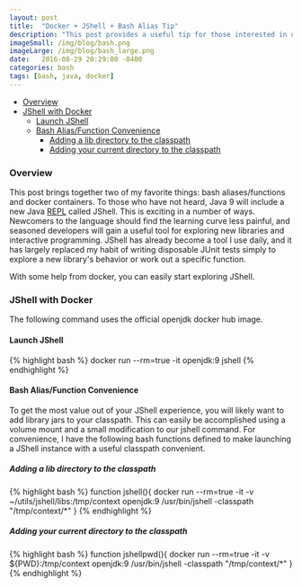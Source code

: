 ```yaml
---
layout: post
title:  "Docker + JShell + Bash Alias Tip"
description: "This post provides a useful tip for those interested in using JShell to enhance their productivity"
imageSmall: /img/blog/bash.png
imageLarge: /img/blog/bash_large.png
date:   2016-08-29 20:29:00 -0400
categories: bash
tags: [bash, java, docker]
---
```

<!-- MarkdownTOC -->

- [Overview](#overview)
- [JShell with Docker](#jshell-with-docker)
	- [Launch JShell](#launch-jshell)
	- [Bash Alias/Function Convenience](#bash-aliasfunction-convenience)
		- [Adding a lib directory to the classpath](#adding-a-lib-directory-to-the-classpath)
		- [Adding your current directory to the classpath](#adding-your-current-directory-to-the-classpath)

<!-- /MarkdownTOC -->

### Overview
This post brings together two of my favorite things: bash aliases/functions and docker containers. To those who have not heard, Java 9 will include a new  Java [REPL](https://en.wikipedia.org/wiki/Read%E2%80%93eval%E2%80%93print_loop) called JShell. This is exciting in a number of ways. Newcomers to the language should find the learning curve less painful, and seasoned developers will gain a useful tool for exploring new libraries and interactive programming. JShell has already become a tool I use daily, and it has largely replaced my habit of writing disposable JUnit tests simply to explore a new library's behavior or work out a specific function. 

With some help from docker, you can easily start exploring JShell.  

### JShell with Docker
The following command uses the official openjdk docker hub image.

#### Launch JShell
{% highlight bash %}
 docker run --rm=true -it openjdk:9 jshell 
{% endhighlight %}

#### Bash Alias/Function Convenience
To get the most value out of your JShell experience, you will likely want to add library jars to your classpath. This can easily be accomplished using a volume mount and a small modification to our jshell command. For convenience, I have the following bash functions defined to make launching a JShell instance with a useful classpath convenient.  

##### Adding a lib directory to the classpath
{% highlight bash %}
function jshell(){
 docker run --rm=true -it -v ~/utils/jshell/libs:/tmp/context openjdk:9 /usr/bin/jshell -classpath "/tmp/context/*"
}
{% endhighlight %}

##### Adding your current directory to the classpath
{% highlight bash %}
function jshellpwd(){
 docker run --rm=true -it -v ${PWD}:/tmp/context openjdk:9 /usr/bin/jshell -classpath "/tmp/context/*"
}
{% endhighlight %}
